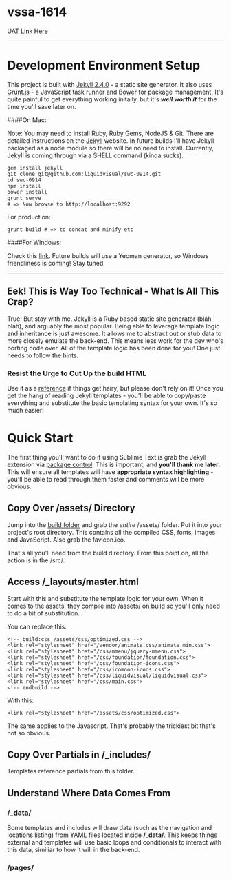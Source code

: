 vssa-1614
========

[UAT Link Here](http://vacswimsa.uat.liquidvisual.net)

---

# Development Environment Setup

This project is built with [Jekyll 2.4.0](http://jekyllrb.com) - a static site generator. It also uses [Grunt.js](http://gruntjs.com) - a JavaScript task runner and [Bower](http://bower.io) for package management. It's quite painful to get everything working initally, but it's **_well worth it_** for the time you'll save later on.

####On Mac:

Note: You may need to install Ruby, Ruby Gems, NodeJS & Git. There are detailed instructions on the [Jekyll](http://jekyllrb.com/docs/installation/) website. In future builds I'll have Jekyll packaged as a node module so there will be no need to install. Currently, Jekyll is coming through via a SHELL command (kinda sucks).

    gem install jekyll
    git clone git@github.com:liquidvisual/swc-0914.git
    cd swc-0914
    npm install
    bower install
    grunt serve
    # => Now browse to http://localhost:9292

For production:

    grunt build # => to concat and minify etc

####For Windows:

Check this [link](http://jekyllrb.com/docs/windows/#installation). Future builds will use a Yeoman generator, so Windows friendliness is coming! Stay tuned.

---

## Eek! This is Way Too Technical - What Is All This Crap?

True! But stay with me. Jekyll is a Ruby based static site generator (blah blah), and arguably the most popular. Being able to leverage template logic and inheritance is just awesome. It allows me to abstract out or stub data to more closely emulate the back-end. This means less work for the dev who's porting code over. All of the template logic has been done for you! One just needs to follow the hints.

### Resist the Urge to Cut Up the build HTML

Use it as a [reference](https://github.com/liquidvisual/vssa-1614/tree/master/build) if things get hairy, but please don't rely on it! Once you get the hang of reading Jekyll templates - you'll be able to copy/paste everything and substitute the basic templating syntax for your own. It's so much easier!

# Quick Start

The first thing you'll want to do if using Sublime Text is grab the Jekyll extension via [package control](https://sublime.wbond.net). This is important, and **you'll thank me later**. This will ensure all templates will have **appropriate syntax highlighting** - you'll be able to read through them faster and comments will be more obvious.

## Copy Over /assets/ Directory

Jump into the [build folder](https://github.com/liquidvisual/vssa-1614/tree/master/build) and grab the *entire* /assets/ folder. Put it into your project's root directory. This contains all the compiled CSS, fonts, images and JavaScript. Also grab the favicon.ico.

That's all you'll need from the build directory. From this point on, all the action is in the /src/.

## Access /_layouts/master.html

Start with this and substitute the template logic for your own. When it comes to the assets, they compile into /assets/ on build so you'll only need to do a bit of substitution.

You can replace this:

    <!-- build:css /assets/css/optimized.css -->
    <link rel="stylesheet" href="/vendor/animate.css/animate.min.css">
    <link rel="stylesheet" href="/css/mmenu/jquery-mmenu.css">
    <link rel="stylesheet" href="/css/foundation/foundation.css">
    <link rel="stylesheet" href="/css/foundation-icons.css">
    <link rel="stylesheet" href="/css/icomoon-icons.css">
    <link rel="stylesheet" href="/css/liquidvisual/liquidvisual.css">
    <link rel="stylesheet" href="/css/main.css">
    <!-- endbuild -->

With this:

    <link rel="stylesheet" href="/assets/css/optimized.css">

The same applies to the Javascript. That's probably the trickiest bit that's not so obvious.

## Copy Over Partials in /_includes/

Templates reference partials from this folder.

## Understand Where Data Comes From

### /_data/

Some templates and includes will draw data (such as the navigation and locations listing) from YAML files located inside **/_data/**. This keeps things external and templates will use basic loops and conditionals to interact with this data, similiar to how it will in the back-end.

### /pages/













